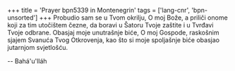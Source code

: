 +++
title = 'Prayer bpn5339 in Montenegrin'
tags = ['lang-cnr', 'bpn-unsorted']
+++
Probudio sam se u Tvom okrilju, O moj Bože, a priliči onome koji za tim utočištem čezne, da boravi u Šatoru Tvoje zaštite i u Tvrđavi Tvoje odbrane. Obasjaj moje unutrašnje biće, O moj Gospode, raskošnim sjajem Svanuća Tvog Otkrovenja, kao što si moje spoljašnje biće obasjao jutarnjom svjetlošću.

-- Bahá'u'lláh
